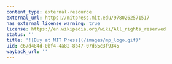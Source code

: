```yaml
---
content_type: external-resource
external_url: https://mitpress.mit.edu/9780262571517
has_external_license_warning: true
license: https://en.wikipedia.org/wiki/All_rights_reserved
status: ''
title: '![Buy at MIT Press](/images/mp_logo.gif)'
uid: c67d484d-0bf4-4a82-8b47-07d65c3f9345
wayback_url: ''
---
```

